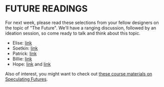 FUTURE READINGS
====

For next week, please read these selections from your fellow designers on the topic of "The Future". We'll have a ranging discussion, followed by an ideation session, so come ready to talk and think about this topic.

* Elise: [link](http://time.com/3482452/future-of-food/)  
* Soetkin: [link](http://www.forbes.com/sites/rachelarthur/2016/06/30/the-future-of-fashion-10-wearable-tech-brands-you-need-to-know/#1a7ba26d4852)  
* Patrick: [link](https://www.smashingmagazine.com/2010/07/the-evolution-of-the-logo/)  
* Billie: [link](https://github.com/jeffThompson/Design3/blob/master/Readings/FutureResearchReadings/Billie.pdf)  
* Hope: [link](http://flavorwire.com/566034/the-future-of-the-physical-bookstore-amazon-vs-the-independents) and [link](http://harvardpolitics.com/online/fall-bookstores/)  

Also of interest, you might want to check out [these course materials on Speculating Futures](http://speculatingfutures.club/).